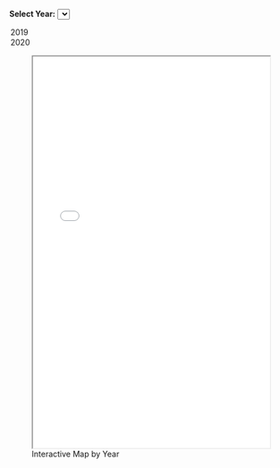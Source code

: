 <!-- Year Filter -->
<label for="year-select"><strong>Select Year:</strong></label>
<select id="year-select">
  <option value="2019">2019</option>
  <option value="2020">2020</option>
</select>

<!-- Embedded Folium Map -->
<figure>
  <iframe id="map-frame" src="{{ site.baseurl }}/assets/intermaptest.html" width="100%" height="700px"></iframe>
  <figcaption>Interactive Map by Year</figcaption>
</figure>

<!-- JavaScript Layer Toggle -->
<script>
document.getElementById('year-select').addEventListener('change', function () {
  const year = this.value;
  const iframe = document.getElementById('map-frame');
  if (!iframe) return;

  const iframeDoc = iframe.contentDocument || iframe.contentWindow.document;

  iframeDoc.querySelectorAll('.leaflet-control-layers-overlays input').forEach((input) => {
    const label = input.nextSibling.textContent.trim();
    input.checked = (label === year);
    input.dispatchEvent(new Event('click'));
  });
});
</script>
